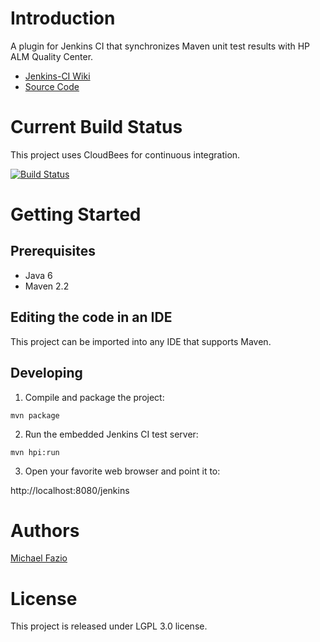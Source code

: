 # Introduction

A plugin for Jenkins CI that synchronizes Maven unit test results with HP ALM Quality Center.

* [Jenkins-CI Wiki](https://wiki.jenkins-ci.org/display/JENKINS/HP+ALM+Quality+Center+Plugin)
* [Source Code](https://github.com/S73417H/hp-quality-center)

# Current Build Status

This project uses CloudBees for continuous integration.

[![Build Status](https://jenkins.ci.cloudbees.com/job/plugins/job/hp-quality-center-plugin/badge/icon)](https://jenkins.ci.cloudbees.com/job/plugins/job/hp-quality-center-plugin/)

# Getting Started

## Prerequisites

- Java 6
- Maven 2.2

## Editing the code in an IDE

This project can be imported into any IDE that supports Maven.

## Developing

1. Compile and package the project:

  `mvn package`

2. Run the embedded Jenkins CI test server:

  `mvn hpi:run`

3. Open your favorite web browser and point it to:

  http://localhost:8080/jenkins

# Authors

[Michael Fazio](http://www.linkedin.com/pub/michael-fazio/b/b20/a23)

# License

This project is released under LGPL 3.0 license.
